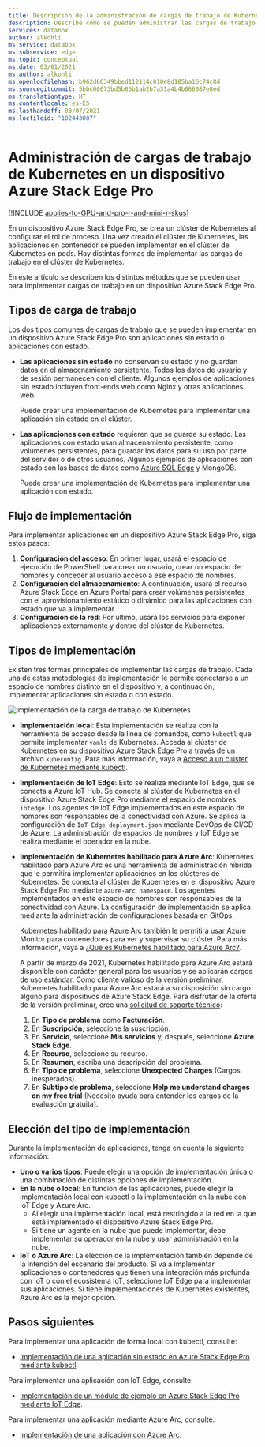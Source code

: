 ```yaml
---
title: Descripción de la administración de cargas de trabajo de Kubernetes en un dispositivo Azure Stack Edge Pro| Microsoft Docs
description: Describe cómo se pueden administrar las cargas de trabajo de Kubernetes en un dispositivo Azure Stack Edge Pro.
services: databox
author: alkohli
ms.service: databox
ms.subservice: edge
ms.topic: conceptual
ms.date: 03/01/2021
ms.author: alkohli
ms.openlocfilehash: b962d66349bbed112114c010e8d185ba16c74c8d
ms.sourcegitcommit: 5bbc00673bd5b86b1ab2b7a31a4b4b066087e8ed
ms.translationtype: HT
ms.contentlocale: es-ES
ms.lasthandoff: 03/07/2021
ms.locfileid: "102443087"
---
```

# <a name="kubernetes-workload-management-on-your-azure-stack-edge-pro-device"></a>Administración de cargas de trabajo de Kubernetes en un dispositivo Azure Stack Edge Pro

[!INCLUDE [applies-to-GPU-and-pro-r-and-mini-r-skus](../../includes/azure-stack-edge-applies-to-gpu-pro-r-mini-r-sku.md)]

En un dispositivo Azure Stack Edge Pro, se crea un clúster de Kubernetes al configurar el rol de proceso. Una vez creado el clúster de Kubernetes, las aplicaciones en contenedor se pueden implementar en el clúster de Kubernetes en pods. Hay distintas formas de implementar las cargas de trabajo en el clúster de Kubernetes. 

En este artículo se describen los distintos métodos que se pueden usar para implementar cargas de trabajo en un dispositivo Azure Stack Edge Pro.

## <a name="workload-types"></a>Tipos de carga de trabajo

Los dos tipos comunes de cargas de trabajo que se pueden implementar en un dispositivo Azure Stack Edge Pro son aplicaciones sin estado o aplicaciones con estado.

- **Las aplicaciones sin estado** no conservan su estado y no guardan datos en el almacenamiento persistente. Todos los datos de usuario y de sesión permanecen con el cliente. Algunos ejemplos de aplicaciones sin estado incluyen front-ends web como Nginx y otras aplicaciones web.

    Puede crear una implementación de Kubernetes para implementar una aplicación sin estado en el clúster. 

- **Las aplicaciones con estado** requieren que se guarde su estado. Las aplicaciones con estado usan almacenamiento persistente, como volúmenes persistentes, para guardar los datos para su uso por parte del servidor o de otros usuarios. Algunos ejemplos de aplicaciones con estado son las bases de datos como [Azure SQL Edge](../azure-sql-edge/overview.md) y MongoDB.

    Puede crear una implementación de Kubernetes para implementar una aplicación con estado. 

## <a name="deployment-flow"></a>Flujo de implementación

Para implementar aplicaciones en un dispositivo Azure Stack Edge Pro, siga estos pasos: 
 
1. **Configuración del acceso**: En primer lugar, usará el espacio de ejecución de PowerShell para crear un usuario, crear un espacio de nombres y conceder al usuario acceso a ese espacio de nombres.
2. **Configuración del almacenamiento**: A continuación, usará el recurso Azure Stack Edge en Azure Portal para crear volúmenes persistentes con el aprovisionamiento estático o dinámico para las aplicaciones con estado que va a implementar.
3. **Configuración de la red**: Por último, usará los servicios para exponer aplicaciones externamente y dentro del clúster de Kubernetes.
 
## <a name="deployment-types"></a>Tipos de implementación

Existen tres formas principales de implementar las cargas de trabajo. Cada una de estas metodologías de implementación le permite conectarse a un espacio de nombres distinto en el dispositivo y, a continuación, implementar aplicaciones sin estado o con estado.

![Implementación de la carga de trabajo de Kubernetes](./media/azure-stack-edge-gpu-kubernetes-workload-management/kubernetes-workload-management-1.png)

- **Implementación local**: Esta implementación se realiza con la herramienta de acceso desde la línea de comandos, como `kubectl` que permite implementar `yamls` de Kubernetes. Acceda al clúster de Kubernetes en su dispositivo Azure Stack Edge Pro a través de un archivo `kubeconfig`. Para más información, vaya a [Acceso a un clúster de Kubernetes mediante kubectl](azure-stack-edge-gpu-create-kubernetes-cluster.md).

- **Implementación de IoT Edge**: Esto se realiza mediante IoT Edge, que se conecta a Azure IoT Hub. Se conecta al clúster de Kubernetes en el dispositivo Azure Stack Edge Pro mediante el espacio de nombres `iotedge`. Los agentes de IoT Edge implementados en este espacio de nombres son responsables de la conectividad con Azure. Se aplica la configuración de `IoT Edge deployment.json` mediante DevOps de CI/CD de Azure. La administración de espacios de nombres y IoT Edge se realiza mediante el operador en la nube.

- **Implementación de Kubernetes habilitado para Azure Arc**: Kubernetes habilitado para Azure Arc es una herramienta de administración híbrida que le permitirá implementar aplicaciones en los clústeres de Kubernetes. Se conecta al clúster de Kubernetes en el dispositivo Azure Stack Edge Pro mediante `azure-arc namespace`. Los agentes implementados en este espacio de nombres son responsables de la conectividad con Azure. La configuración de implementación se aplica mediante la administración de configuraciones basada en GitOps. 
    
    Kubernetes habilitado para Azure Arc también le permitirá usar Azure Monitor para contenedores para ver y supervisar su clúster. Para más información, vaya a [¿Qué es Kubernetes habilitado para Azure Arc?](../azure-arc/kubernetes/overview.md).
    
    A partir de marzo de 2021, Kubernetes habilitado para Azure Arc estará disponible con carácter general para los usuarios y se aplicarán cargos de uso estándar. Como cliente valioso de la versión preliminar, Kubernetes habilitado para Azure Arc estará a su disposición sin cargo alguno para dispositivos de Azure Stack Edge. Para disfrutar de la oferta de la versión preliminar, cree una [solicitud de soporte técnico](https://portal.azure.com/#blade/Microsoft_Azure_Support/HelpAndSupportBlade/newsupportrequest):

    1. En **Tipo de problema** como **Facturación**.
    2. En **Suscripción**, seleccione la suscripción.
    3. En **Servicio**, seleccione **Mis servicios** y, después, seleccione **Azure Stack Edge**.
    4. En **Recurso**, seleccione su recurso.
    5. En **Resumen**, escriba una descripción del problema.
    6. En **Tipo de problema**, seleccione **Unexpected Charges** (Cargos inesperados).
    7. En **Subtipo de problema**, seleccione **Help me understand charges on my free trial** (Necesito ayuda para entender los cargos de la evaluación gratuita).


## <a name="choose-the-deployment-type"></a>Elección del tipo de implementación

Durante la implementación de aplicaciones, tenga en cuenta la siguiente información:

- **Uno o varios tipos**: Puede elegir una opción de implementación única o una combinación de distintas opciones de implementación.
- **En la nube o local**: En función de las aplicaciones, puede elegir la implementación local con kubectl o la implementación en la nube con IoT Edge y Azure Arc. 
    - Al elegir una implementación local, está restringido a la red en la que está implementado el dispositivo Azure Stack Edge Pro.
    - Si tiene un agente en la nube que puede implementar, debe implementar su operador en la nube y usar administración en la nube.
- **IoT o Azure Arc**: La elección de la implementación también depende de la intención del escenario del producto. Si va a implementar aplicaciones o contenedores que tienen una integración más profunda con IoT o con el ecosistema IoT, seleccione IoT Edge para implementar sus aplicaciones. Si tiene implementaciones de Kubernetes existentes, Azure Arc es la mejor opción.


## <a name="next-steps"></a>Pasos siguientes

Para implementar una aplicación de forma local con kubectl, consulte:

- [Implementación de una aplicación sin estado en Azure Stack Edge Pro mediante kubectl](azure-stack-edge-j-series-deploy-stateless-application-kubernetes.md).

Para implementar una aplicación con IoT Edge, consulte:

- [Implementación de un módulo de ejemplo en Azure Stack Edge Pro mediante IoT Edge](azure-stack-edge-gpu-deploy-sample-module.md).

Para implementar una aplicación mediante Azure Arc, consulte:

- [Implementación de una aplicación con Azure Arc](azure-stack-edge-gpu-deploy-arc-kubernetes-cluster.md).

